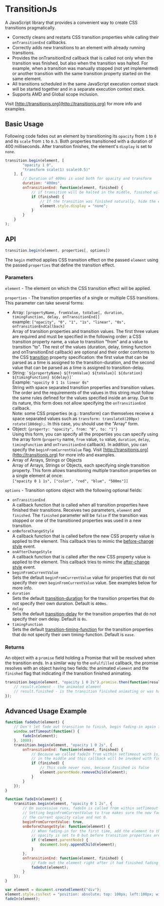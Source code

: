 # TransitionJs
A JavaScript library that provides a convenient way to create CSS transitions pragmatically.  

- Correctly cleans and restarts CSS transition properties while calling their `onTransitionEnd` callbacks.
- Correctly adds new transitions to an element with already running transitions.
- Provides the onTransitionEnd callback that is called not only when the transition was finished, but also when the transition was halted. For example, when a transition was manually stopped (not yet implemented) or another transition with the same transition property started on the same element.
- All transitions scheduled in the same JavaScript execution context stack will be started together and in a separate execution context stack.
- Supports AMD and Global scope inclusion.

Visit [http://transitionjs.org](http://transitionjs.org) for more info and examples.

## Basic Usage

Following code fades out an element by transitioning its `opacity` from `1` to `0` and its `scale` from `1` to `0.5`. Both properties transitioned with a duration of 400 milliseconds. After transition finishes, the element's `display` is set to `none`.

```JavaScript
transition.begin(element, [
        "opacity 1 0",
        "transform scale(1) scale(0.5)"
    ], {
        // Duration of 400ms is used both for opacity and transform
        duration: "400ms",
        onTransitionEnd: function(element, finished) {
            // if transition will be halted in the middle, finished will equal to false
            if (finished) {
                // If the transition was finished naturally, hide the element.
                element.style.display = "none";
            }
        }
    }
);
```

## API

```JavaScript
transition.begin(element, properties[, options])
```

The `begin` method applies CSS transition effect on the passed `element` using the passed `properties` that define the transition effect.

### Parameters

`element` - The element on which the CSS transition effect will be applied.

`properties` - The transition properties of a single or multiple CSS transitions. This parameter can take several forms:

* Array: `[propertyName, fromValue, toValue[, duration, timingFunction, delay, onTransitionEnd]]`  
example: `["opacity", "0", "1", "1s", "linear", "0s", onTransitionEndCallback]`  
Array of transition properties and transition values. The first three values are required and must be specified in the following order: a CSS transition property name, a value to transition "from" and a value to transition "to". The rest of the values (duration, delay, timing function and onTransitionEnd callback) are optional and their order conforms to the CSS [transition](https://developer.mozilla.org/en-US/docs/Web/CSS/transition) property specification: the first value that can be parsed as a time is assigned to the transition-duration, and the second value that can be parsed as a time is assigned to transition-delay.
* String: `` `${propertyName} ${fromValue} ${toValue}[ ${duration} ${timingFunction} ${delay}]` ``  
Example: `"opacity 0 1 1s linear 0s"`  
String with space separated transition properties and transition values. The order and the requirements of the values in this string must follow the same rules defined for the values specified inside an array. Due to its nature, this form does not allow specifying the `onTransitionEnd` callback.  
Note: some CSS properties (e.g.: transform) can themselves receive a space separated values such as `transform: translateX(200px) rotate(180deg);`. In this case, you should use the "Array" form.
* Object: `{property: "opacity", from: "0", to: "1"}`  
Using this form, you can specify all the properties you can specify using the array form (`property` name, `from` value, `to` value, `duration`, `delay`, `timingFunction` and `onTransitionEnd` callback). In addition, you can specify the `beginFromCurrentValue` flag. Visit [http://transitionjs.org](http://transitionjs.org) for more info and examples.
* Array of Arrays, Strings or Objects  
Array of Arrays, Strings or Objects, each specifying single transition property. This form allows transitioning multiple transition properties on a single element at once:  
`["opacity 0 1 1s", ["color", "red", "blue", "500ms"]]`

`options` - Transition options object with the following optional fields:

* `onTransitionEnd`  
A callback function that is called when all transition properties have finished their transitions. Receives two parameters, `element` and `finished`. The `finished` parameter will be `false` if the transition was stopped or one of the transitioned properties was used in a new transition.
* `onBeforeChangeStyle`  
A callback function that is called before the new CSS property value is applied to the element. This callback tries to mimic the [before-change style](http://www.w3.org/TR/css3-transitions/#before-change-style) event.
* `onAfterChangeStyle`  
A callback function that is called after the new CSS property value is applied to the element. This callback tries to mimic the [after-change style](http://www.w3.org/TR/css3-transitions/#after-change-style) event.
* `beginFromCurrentValue`  
Sets the default `beginFromCurrentValue` value for properties that do not specify their own `beginFromCurrentValue` value. See examples below for more info.
* `duration`  
Sets the default [transition-duration](https://developer.mozilla.org/en-US/docs/Web/CSS/transition-duration) for the transition properties that do not specify their own duration. Default is `400ms`.
* `delay`  
Sets the default [transition-delay](https://developer.mozilla.org/en-US/docs/Web/CSS/transition-delay) for the transition properties that do not specify their own delay. Default is `0s`.
* `timingFunction`  
Sets the default [transition-timing-function](https://developer.mozilla.org/en-US/docs/Web/CSS/transition-timing-function) for the transition properties that do not specify their own timing-function. Default is `ease`.

### Returns

An object with a `promise` field holding a Promise that will be resolved when the transition ends. In a similar way to the `onFulfilled` callback, the promise resolves with an object having two fields: the animated `element` and the `finished` flag that indicating if the transition finished animating.

```JavaScript
transition.begin(element, "opacity 1 0 2s").promise.then(function(result) {
    // result.element - the animated element
    // result.finished - is the transition finished animating or was halted in the middle
});
```

## Advanced Usage Example

```JavaScript
function fadeOut(element) {
    // Don't let fade out transition to finish, begin fading-in again in the middle of fade-out transition.
    window.setTimeout(function() {
        fadeIn(element);
    }, 1000);
    transition.begin(element, "opacity 1 0 2s", {
        onTransitionEnd: function(element, finished) {
            // Because we called fadeIn from within setTimeout with 1s, the fade-in transition will be halted
            // in the middle and this callback will be invoked with finished set to "false".
            if (finished) {
                // This code never runs, because finished is false
                element.parentNode.removeChild(element);
            }
        }
    });
}

function fadeIn(element) {
    transition.begin(element, "opacity 0 1 2s", {
        // On successive runs, fadeIn is called from within setTimeout function while fade-out transition is running.
        // Setting beginFromCurrentValue to true makes sure the new fade-in transition will continue the effect from
        // the current opacity calue and not 0.
        beginFromCurrentValue: true,
        onBeforeChangeStyle: function(element) {
            // When fading-in for the first time, add the element to the DOM right after the
            // opacity is set to 0 but before transition properties are applied on the element. 
            if (!element.parentNode) {
                document.body.appendChild(element);
            }
        },
        onTransitionEnd: function(element, finished) {
            // Fade out the element right after it had finished fading in.
            fadeOut(element);
        }
    });
}

var element = document.createElement("div");
element.style.cssText = "position: absolute; top: 100px; left:100px; width: 100px; height: 100px; background: #ff0000";
fadeIn(element);
```
